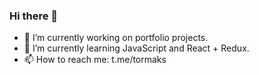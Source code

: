 ### Hi there 👋

- 🔭 I’m currently working on portfolio projects.
- 🌱 I’m currently learning JavaScript and React + Redux.
- 📫 How to reach me: t.me/tormaks
